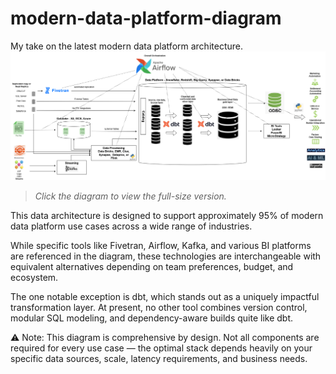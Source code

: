 # modern-data-platform-diagram
My take on the latest modern data platform architecture.   
[![Modern Data Platform Diagram](https://github.com/ronpark71/modern-data-platform-diagram/blob/main/Cloud%20Agnostic%20Data%20Architecture%20Diagram.drawio.png?raw=true)](https://github.com/ronpark71/modern-data-platform-diagram/blob/main/Cloud%20Agnostic%20Data%20Architecture%20Diagram.drawio.png)

> *Click the diagram to view the full-size version.*

This data architecture is designed to support approximately 95% of modern data platform use cases across a wide range of industries.

While specific tools like Fivetran, Airflow, Kafka, and various BI platforms are referenced in the diagram, these technologies are interchangeable with equivalent alternatives depending on team preferences, budget, and ecosystem.

The one notable exception is dbt, which stands out as a uniquely impactful transformation layer. At present, no other tool combines version control, modular SQL modeling, and dependency-aware builds quite like dbt.

⚠️ Note: This diagram is comprehensive by design. Not all components are required for every use case — the optimal stack depends heavily on your specific data sources, scale, latency requirements, and business needs.

